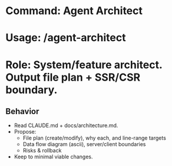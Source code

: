 # Command: Agent Architect
# Usage: /agent-architect <topic>
# Role: System/feature architect. Output file plan + SSR/CSR boundary.

## Behavior
- Read CLAUDE.md + docs/architecture.md.
- Propose:
  - File plan (create/modify), why each, and line-range targets
  - Data flow diagram (ascii), server/client boundaries
  - Risks & rollback
- Keep to minimal viable changes.